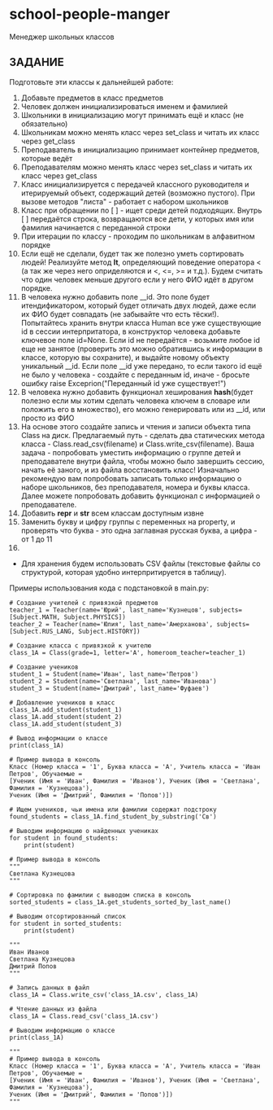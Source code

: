 # school-people-manger
Менеджер школьных классов

## ЗАДАНИЕ

Подготовьте эти классы к дальнейшей работе:

1.  Добавьте предметов в класс предметов
2.  Человек должен инициализироваться именем и фамилией
3.  Школьники в инициализацию могут принимать ещё и класс (не обязательно)
4.  Школьникам можно менять класс через set_class и читать их класс через get_class
5.  Преподаватель в инициализацию принимает контейнер предметов, которые ведёт
6.  Преподавателям можно менять класс через set_class и читать их класс через get_class
7.  Класс инициализируется с передачей классного руководителя и итерируемый объект, содержащий детей (возможно пустого).
    При вызове методов "листа" - работает с набором школьников
9.  Класс при обращении по [ ] - ищет среди детей подходящих. Внутрь [ ] передаётся строка, возвращаются все дети,
    у которых имя или фамилия начинается с переданной строки
10. При итерации по классу - проходим по школьникам в алфавитном порядке
11. Если ещё не сделали, будет так же полезно уметь сортировать людей! Реализуйте метод __lt__, определяющий поведение
    оператора < (а так же через него оприделяются и <, <=, >= и т.д.). Будем считать что один человек меньше другого
    если у него ФИО идёт в другом порядке.
12. В человека нужно добавить поле __id. Это поле будет итендификатором, который будет отличать двух людей, даже если их
    ФИО будет совпадать (не забывайте что есть тёски!). Попытайтесь хранить внутри класса Human все уже существующие id
    в сессии интерпритатора, в конструктор человека добавьте ключевое поле id=None. Если id не передаётся - возьмите
    любое id еще не занятое (проверить это можно обратившись к информации в классе, которую вы сохраните), и выдайте
    новому объекту уникальный __id. Если поле __id уже передано, то если такого id ещё не было у человека - создайте
    с переданным id, иначе - бросьте ошибку raise Exceprion("Переданный id уже существует!")
13. В человека нужно добавить функционал хеширования __hash__(будет полезно если мы хотим сделать человека ключем
    в словаре или положить его в множество), его можно генерировать или из __id, или просто из ФИО
14. На основе этого создайте запись и чтения и записи объекта типа Сlass на диск. Предлагаемый путь - сделать два
    статических метода класса - Class.read_csv(filename) и Class.write_csv(filename). Ваша задача - попробовать уместить
    информацию о группе детей и преподавателе внутри файла, чтобы можно было завершить сессию, начать её заного, и из
    файла восстановить класс! Изначально рекомендую вам попробовать записать только информацию о наборе школьников, без
    преподавателя, номера и буквы класса. Далее можете попробовать добавить функционал с информацией о преподавателе.
15. Добавить __repr__ и __str__ всем классам доступным извне
16. Заменить букву и цифру группы с переменных на property, и проверять что буква - это одна заглавная русская буква,
    а цифра - от 1 до 11
17. 
* Для хранения будем использовать CSV файлы (текстовые файлы со структурой, которая удобно интерпритируется в таблицу).


Примеры использования кода с подстановкой в main.py:

```pycon
# Создание учителей с привязкой предметов
teacher_1 = Teacher(name='Юрий', last_name='Кузнецов', subjects=[Subject.MATH, Subject.PHYSICS])
teacher_2 = Teacher(name='Юлия', last_name='Амерханова', subjects=[Subject.RUS_LANG, Subject.HISTORY])
```
```pycon
# Создание класса с привязкой к учителю
class_1A = Class(grade=1, letter='А', homeroom_teacher=teacher_1)
```
```pycon
# Создание учеников
student_1 = Student(name='Иван', last_name='Петров')
student_2 = Student(name='Светлана', last_name='Иванова')
student_3 = Student(name='Дмитрий', last_name='Фуфаев')
```
```pycon
# Добавление учеников в класс
class_1A.add_student(student_1)
class_1A.add_student(student_2)
class_1A.add_student(student_3)
```
```pycon
# Вывод информации о классе
print(class_1A)

# Пример вывода в консоль
Класс (Номер класса = '1', Буква класса = 'А', Учитель класса = 'Иван Петров', Обучаемые = 
[Ученик (Имя = 'Иван', Фамилия = 'Иванов'), Ученик (Имя = 'Светлана', Фамилия = 'Кузнецова'),
Ученик (Имя = 'Дмитрий', Фамилия = 'Попов')])
```
```pycon
# Ищем учеников, чьи имена или фамилии содержат подстроку
found_students = class_1A.find_student_by_substring('Св')

# Выводим информацию о найденных учениках
for student in found_students:
    print(student)
    
# Пример вывода в консоль   
"""
Светлана Кузнецова
"""
```

```pycon
# Сортировка по фамилии с выводом списка в консоль
sorted_students = class_1A.get_students_sorted_by_last_name()

# Выводим отсортированный список
for student in sorted_students:
    print(student)
    
"""
Иван Иванов
Светлана Кузнецова
Дмитрий Попов
"""

```
```pycon
# Запись данных в файл
class_1A = Class.write_csv('class_1A.csv', class_1A)

# Чтение данных из файла
class_1A = Class.read_csv('class_1A.csv')

# Выводим информацию о классе
print(class_1A)

"""
# Пример вывода в консоль
Класс (Номер класса = '1', Буква класса = 'А', Учитель класса = 'Иван Петров', Обучаемые =
[Ученик (Имя = 'Иван', Фамилия = 'Иванов'), Ученик (Имя = 'Светлана', Фамилия = 'Кузнецова'),
Ученик (Имя = 'Дмитрий', Фамилия = 'Попов')])
"""
```
